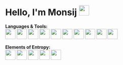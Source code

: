 <!--![](https://i.ibb.co/XjHHHgL/screedbot.gif)-->
# Hello, I'm Monsij <img height="32" width="32"  src="https://img.icons8.com/ios/50/000000/salute.png"/>  

**Languages & Tools:**
<br>
<img height="32" width="32" src="https://img.icons8.com/color/48/000000/python.png"/>
<img height="32" width="32" src="https://img.icons8.com/color/48/000000/javascript.png"/>
<img height="32" width="32" src="https://img.icons8.com/color/48/000000/nodejs.png"/>
<img height="32" width="32" src="https://img.icons8.com/color/48/000000/c-plus-plus-logo.png"/>
<img height="32" width="32" src="https://img.icons8.com/color/48/000000/vue-js.png"/>
<img hieght="32" width="32" src="https://img.icons8.com/color/48/000000/firebase.png"/>
<img height="32" width="32" src="https://img.icons8.com/color/48/000000/heroku.png"/>
<img height="32" width="32" src="https://img.icons8.com/color/48/000000/travis-ci.png"/>
<img height="32" width="32" src="https://www.vectorlogo.zone/logos/getpostman/getpostman-icon.svg"/>
<img height="32" width="32" src="https://img.icons8.com/color/48/000000/google-cloud-platform.png"/>


                                                                                  

**Elements of Entropy:**
<br>
<img height="32" width="32" src="https://img.icons8.com/color/48/000000/airplane-front-view.png"/>
<img height="32" width="32" src="https://img.icons8.com/color/48/000000/concept.png"/>
<img height="32" width="32" src="https://img.icons8.com/cotton/64/000000/laptop-coding.png"/>
<img height="32" width="32" src="https://img.icons8.com/color/48/000000/cycling-road.png"/>
<img height="32" width="32" src="https://img.icons8.com/plasticine/100/000000/spotify.png"/>
